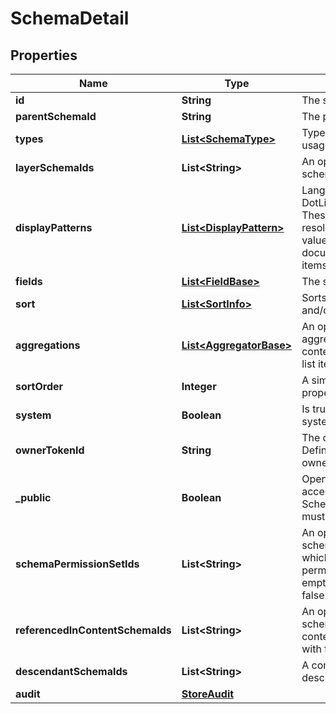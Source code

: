 
# SchemaDetail

## Properties
Name | Type | Description | Notes
------------ | ------------- | ------------- | -------------
**id** | **String** | The schema id. |  [optional]
**parentSchemaId** | **String** | The parent schema id. |  [optional]
**types** | [**List&lt;SchemaType&gt;**](SchemaType.md) | Types control schema usage. |  [optional]
**layerSchemaIds** | **List&lt;String&gt;** | An optional id list of schemas with type layer. |  [optional]
**displayPatterns** | [**List&lt;DisplayPattern&gt;**](DisplayPattern.md) | Language specific DotLiquid templates. These templates will be resolved into display values in content documents and/or list items. |  [optional]
**fields** | [**List&lt;FieldBase&gt;**](FieldBase.md) | The schema fields. |  [optional]
**sort** | [**List&lt;SortInfo&gt;**](SortInfo.md) | Sorts content documents and/or list items. |  [optional]
**aggregations** | [**List&lt;AggregatorBase&gt;**](AggregatorBase.md) | An optional list of aggregations to group content documents and list items. |  [optional]
**sortOrder** | **Integer** | A simple ordering property for schemas. | 
**system** | **Boolean** | Is true when schema is system provided. | 
**ownerTokenId** | **String** | The owner token id. Defines the schema owner. |  [optional]
**_public** | **Boolean** | Opens list item document accessibility. If true the SchemaPermissionSetIds must be empty. | 
**schemaPermissionSetIds** | **List&lt;String&gt;** | An optional id list of schema permission sets which control list item permissions. When not empty Public must be false. |  [optional]
**referencedInContentSchemaIds** | **List&lt;String&gt;** | An optional id list of schemas with type content for a schema with type layer. |  [optional]
**descendantSchemaIds** | **List&lt;String&gt;** | A complete id list of all descendant schemas. |  [optional]
**audit** | [**StoreAudit**](StoreAudit.md) |  |  [optional]



